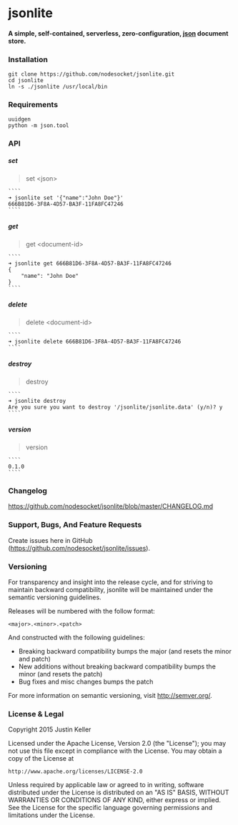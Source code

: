 # jsonlite

#### A simple, self-contained, serverless, zero-configuration, [json](http://www.json.org/) document store.

### Installation

    git clone https://github.com/nodesocket/jsonlite.git
    cd jsonlite
    ln -s ./jsonlite /usr/local/bin

### Requirements

    uuidgen
    python -m json.tool

### API

##### set

> set \<json\>

    ````
    ➜ jsonlite set '{"name":"John Doe"}'
    666B81D6-3F8A-4D57-BA3F-11FA8FC47246
    ````

##### get

> get \<document-id\>

    ````
    ➜ jsonlite get 666B81D6-3F8A-4D57-BA3F-11FA8FC47246
    {
        "name": "John Doe"
    }
    ````

##### delete

> delete \<document-id\>

    ````
    ➜ jsonlite delete 666B81D6-3F8A-4D57-BA3F-11FA8FC47246
    ````

##### destroy

> destroy

    ````
    ➜ jsonlite destroy
    Are you sure you want to destroy '/jsonlite/jsonlite.data' (y/n)? y
    ````

##### version

> version

    ````
    0.1.0
    ````

### Changelog

https://github.com/nodesocket/jsonlite/blob/master/CHANGELOG.md

### Support, Bugs, And Feature Requests

Create issues here in GitHub (https://github.com/nodesocket/jsonlite/issues).

### Versioning

For transparency and insight into the release cycle, and for striving to maintain backward compatibility, jsonlite will be maintained under the semantic versioning guidelines.

Releases will be numbered with the follow format:

`<major>.<minor>.<patch>`

And constructed with the following guidelines:

+ Breaking backward compatibility bumps the major (and resets the minor and patch)
+ New additions without breaking backward compatibility bumps the minor (and resets the patch)
+ Bug fixes and misc changes bumps the patch

For more information on semantic versioning, visit http://semver.org/.

### License & Legal

Copyright 2015 Justin Keller

Licensed under the Apache License, Version 2.0 (the "License");
you may not use this file except in compliance with the License.
You may obtain a copy of the License at

    http://www.apache.org/licenses/LICENSE-2.0

Unless required by applicable law or agreed to in writing, software
distributed under the License is distributed on an "AS IS" BASIS,
WITHOUT WARRANTIES OR CONDITIONS OF ANY KIND, either express or implied.
See the License for the specific language governing permissions and
limitations under the License.
